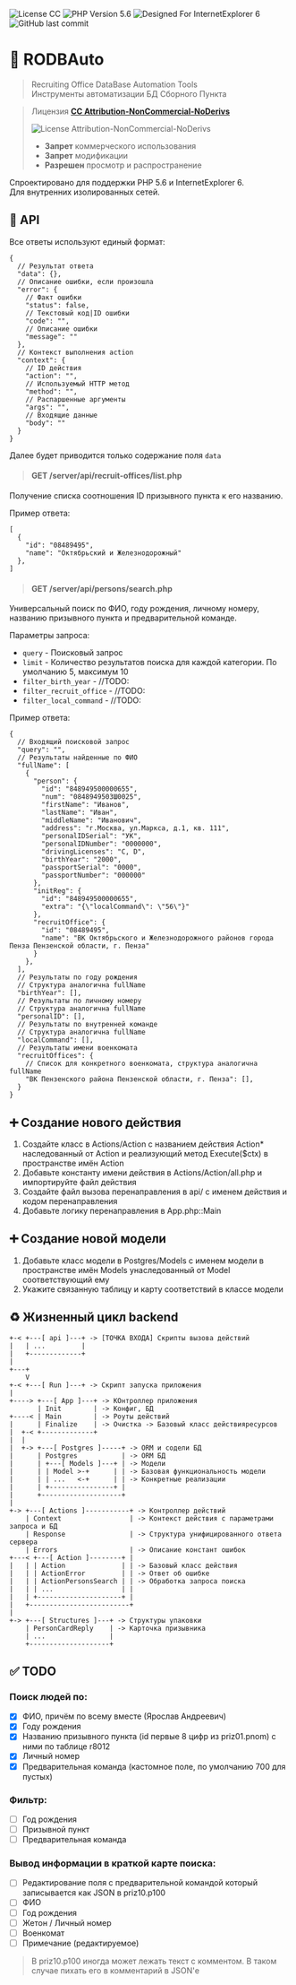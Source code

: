 ![License CC ](https://img.shields.io/badge/LICENSE-CC_BY_NC_ND-%23EF9421?style=flat-square&logo=php)
![PHP Version 5.6](https://img.shields.io/badge/PHP-5.6-%23777BB4?style=flat-square&logo=php)
![Designed For InternetExplorer 6](https://img.shields.io/badge/BROWSER-IE6-%230076D6?style=flat-square&logo=Internet-Explorer)
![GitHub last commit](https://img.shields.io/github/last-commit/jkulvichs-sandbox/rodbauto?style=flat-square)

# 🏢 RODBAuto

> Recruiting Office DataBase Automation Tools  
> Инструменты автоматизации БД Сборного Пункта

> Лицензия **[СС Attribution-NonCommercial-NoDerivs](LICENSE)**
>
> ![License Attribution-NonCommercial-NoDerivs](https://licensebuttons.net/l/by-nc-nd/3.0/88x31.png)
> - **Запрет** коммерческого использования
> - **Запрет** модификации
> - **Разрешен** просмотр и распространение

Спроектировано для поддержки PHP 5.6 и InternetExplorer 6.  
Для внутренних изолированных сетей.

## 🔌 API

Все ответы используют единый формат:

```json5
{
  // Результат ответа
  "data": {},
  // Описание ошибки, если произошла
  "error": {
    // Факт ошибки
    "status": false,
    // Текстовый код|ID ошибки
    "code": "",
    // Описание ошибки
    "message": ""
  },
  // Контекст выполнения action
  "context": {
    // ID действия
    "action": "",
    // Используемый HTTP метод
    "method": "",
    // Распаршенные аргументы
    "args": "",
    // Входящие данные
    "body": ""
  }
}
```

Далее будет приводится только содержание поля `data`

> #### GET /server/api/recruit-offices/list.php

Получение списка соотношения ID призывного пункта к его названию.

Пример ответа:

```json5
[
  {
    "id": "08489495",
    "name": "Октябрьский и Железнодорожный"
  },
]
```

> #### GET /server/api/persons/search.php

Универсальный поиск по ФИО, году рождения, личному номеру, названию призывного пункта и предварительной команде.

Параметры запроса:

- `query` - Поисковый запрос
- `limit` - Количество результатов поиска для каждой категории. По умолчанию 5, максимум 10
- `filter_birth_year` - //TODO:
- `filter_recruit_office` - //TODO:
- `filter_local_command` - //TODO:

Пример ответа:

```json5
{
  // Входящий поисковой запрос
  "query": "",
  // Результаты найденные по ФИО
  "fullName": [
    {
      "person": {
        "id": "848949500000655",
        "num": "0848949503Ш0025",
        "firstName": "Иванов",
        "lastName": "Иван",
        "middleName": "Иванович",
        "address": "г.Москва, ул.Маркса, д.1, кв. 111",
        "personalIDSerial": "УК",
        "personalIDNumber": "0000000",
        "drivingLicenses": "C, D",
        "birthYear": "2000",
        "passportSerial": "0000",
        "passportNumber": "000000"
      },
      "initReg": {
        "id": "848949500000655",
        "extra": "{\"localCommand\": \"56\"}"
      },
      "recruitOffice": {
        "id": "08489495",
        "name": "ВК Октябрьского и Железнодорожного районов города Пенза Пензенской области, г. Пенза"
      }
    },
  ],
  // Результаты по году рождения
  // Структура аналогична fullName
  "birthYear": [],
  // Результаты по личному номеру
  // Структура аналогична fullName
  "personalID": [],
  // Результаты по внутренней команде
  // Структура аналогична fullName
  "localCommand": [],
  // Результаты имени военкомата
  "recruitOffices": {
    // Список для конкретного военкомата, структура аналогична fullName
    "ВК Пензенского района Пензенской области, г. Пенза": [],
  }
}
```

## ➕ Создание нового действия

1. Создайте класс в Actions/Action с названием действия Action*
   наследованный от Action и реализующий метод Execute($ctx)
   в пространстве имён Action
2. Добавьте константу имени действия в Actions/Action/all.php и импортируйте файл действия
3. Создайте файл вызова перенаправления в api/ с именем действия и кодом перенаправления
4. Добавьте логику перенаправления в App.php::Main

## ➕ Создание новой модели

1. Добавьте класс модели в Postgres/Models с именем модели в пространстве имён Models унаследованный от Model
   соответствующий ему
2. Укажите связанную таблицу и карту соответствий в классе модели

## ♻ Жизненный цикл backend

```
+-< +---[ api ]---+ -> [ТОЧКА ВХОДА] Скрипты вызова действий
|   | ...         |
|   +-------------+
|
+---+
    V
+-< +---[ Run ]---+ -> Скрипт запуска приложения
|
+----> +---[ App ]---+ -> КОнтроллер приложения
       | Init        | -> Конфиг, БД
+----< | Main        | -> Роуты действий
|      | Finalize    | -> Очистка -> Базовый класс действияресурсов
|  +-< +-------------+
|  |
|  +-> +---[ Postgres ]-----+ -> ORM и содели БД
|      | Postgres           | -> ORM БД
|      | +---[ Models ]---+ | -> Модели
|      | | Model >-+      | | -> Базовая функциональность модели
|      | | ...   <-+      | | -> Конкретные реализации
|      | +----------------+ |
|      +--------------------+
|
+-> +---[ Actions ]-----------+ -> Контроллер действий        
    | Context                 | -> Контекст действия с параметрами запроса и БД
    | Response                | -> Структура унифицированного ответа сервера
    | Errors                  | -> Описание констант ошибок
+---< +---[ Action ]--------+ |
|   | | Action              | | -> Базовый класс действия
|   | | ActionError         | | -> Ответ об ошибке
|   | | ActionPersonsSearch | | -> Обработка запроса поиска
|   | | ...                 | |
|   | +---------------------+ |
|   +-------------------------+
|   
+-> +---[ Structures ]---+ -> Структуры упаковки
    | PersonCardReply    | -> Карточка призывника
    | ...                |
    +--------------------+
```

## ✅ TODO

### Поиск людей по:

- [X] ФИО, причём по всему вместе (Ярослав Андреевич)
- [X] Году рождения
- [X] Названию призывного пункта (id первые 8 цифр из priz01.pnom)
  с ними по таблице r8012
- [X] Личный номер
- [X] Предварительная команда (кастомное поле, по умолчанию 700 для пустых)

### Фильтр:

- [ ] Год рождения
- [ ] Призывной пункт
- [ ] Предварительная команда

### Вывод информации в краткой карте поиска:

- [ ] Редактирование поля с предварительной командой который записывается как JSON в priz10.p100
- [ ] ФИО
- [ ] Год рождения
- [ ] Жетон / Личный номер
- [ ] Военкомат
- [ ] Примечание (редактируемое)

> В priz10.p100 иногда может лежать текст с комментом.
> В таком случае пихать его в комментарий в JSON'е
